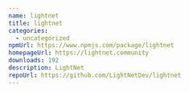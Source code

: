 ```yaml
---
name: lightnet
title: lightnet
categories:
  - uncategorized
npmUrl: https://www.npmjs.com/package/lightnet
homepageUrl: https://lightnet.community
downloads: 192
description: LightNet
repoUrl: https://github.com/LightNetDev/lightnet
---
```


